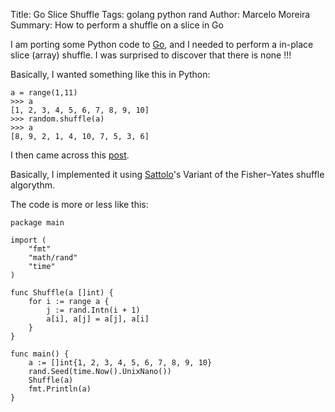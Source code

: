 Title: Go Slice Shuffle
Tags: golang python rand
Author: Marcelo Moreira
Summary: How to perform a shuffle on a slice in Go

I am porting some Python code to [Go](http://golang.org/), and I needed to perform a in-place slice (array) shuffle. I was surprised to discover that there is none !!!

Basically, I wanted something like this in Python:

    a = range(1,11)
    >>> a
    [1, 2, 3, 4, 5, 6, 7, 8, 9, 10]
    >>> random.shuffle(a)
    >>> a
    [8, 9, 2, 1, 4, 10, 7, 5, 3, 6]

I then came across this [post](http://stackoverflow.com/questions/12264789/shuffle-array-in-go).

Basically, I implemented it using [Sattolo](http://en.wikipedia.org/wiki/Fisher%E2%80%93Yates_shuffle#Sattolo.27s_algorithm)'s Variant of the Fisher–Yates shuffle algorythm.

The code is more or less like this:

    package main
    
    import (
        "fmt"
        "math/rand"
        "time"
    )
    
    func Shuffle(a []int) {
        for i := range a {
            j := rand.Intn(i + 1)
            a[i], a[j] = a[j], a[i]
        }
    }
    
    func main() {
        a := []int{1, 2, 3, 4, 5, 6, 7, 8, 9, 10}
        rand.Seed(time.Now().UnixNano())
        Shuffle(a)
        fmt.Println(a)
    }

